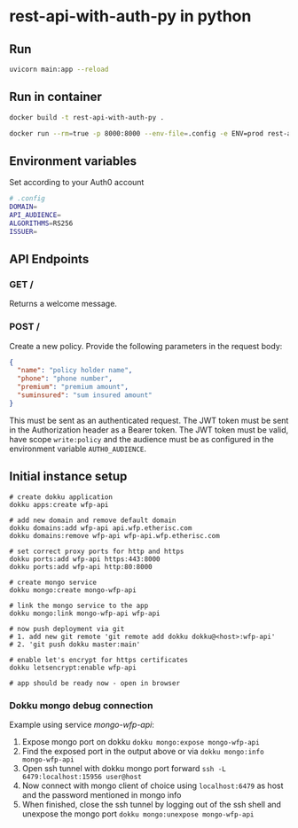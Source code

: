 # rest-api-with-auth-py in python

## Run

```bash
uvicorn main:app --reload
```

## Run in container

```bash
docker build -t rest-api-with-auth-py .

docker run --rm=true -p 8000:8000 --env-file=.config -e ENV=prod rest-api-with-auth-py
```

## Environment variables

Set according to your Auth0 account

```bash
# .config
DOMAIN=
API_AUDIENCE=
ALGORITHMS=RS256
ISSUER=
```

## API Endpoints

### GET /

Returns a welcome message.

### POST /

Create a new policy. Provide the following parameters in the request body:

```json
{
  "name": "policy holder name",
  "phone": "phone number",
  "premium": "premium amount",
  "suminsured": "sum insured amount" 
}
```

This must be sent as an authenticated request. The JWT token must be sent in the Authorization header as a Bearer token.
The JWT token must be valid, have scope `write:policy` and the audience must be as configured in the environment variable `AUTH0_AUDIENCE`.


## Initial instance setup

```
# create dokku application 
dokku apps:create wfp-api

# add new domain and remove default domain
dokku domains:add wfp-api api.wfp.etherisc.com
dokku domains:remove wfp-api wfp-api.wfp.etherisc.com

# set correct proxy ports for http and https
dokku ports:add wfp-api https:443:8000
dokku ports:add wfp-api http:80:8000

# create mongo service
dokku mongo:create mongo-wfp-api

# link the mongo service to the app
dokku mongo:link mongo-wfp-api wfp-api

# now push deployment via git 
# 1. add new git remote 'git remote add dokku dokku@<host>:wfp-api'
# 2. 'git push dokku master:main'

# enable let's encrypt for https certificates
dokku letsencrypt:enable wfp-api

# app should be ready now - open in browser
```

### Dokku mongo debug connection

Example using service _mongo-wfp-api_:

1. Expose mongo port on dokku `dokku mongo:expose mongo-wfp-api`
1. Find the exposed port in the output above or via `dokku mongo:info mongo-wfp-api`
1. Open ssh tunnel with dokku mongo port forward `ssh -L 6479:localhost:15956 user@host`
1. Now connect with mongo client of choice using `localhost:6479` as host and the password mentioned in mongo info
1. When finished, close the ssh tunnel by logging out of the ssh shell and unexpose the mongo port `dokku mongo:unexpose mongo-wfp-api`

